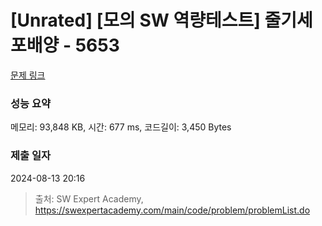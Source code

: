 # [Unrated] [모의 SW 역량테스트] 줄기세포배양 - 5653 

[문제 링크](https://swexpertacademy.com/main/code/problem/problemDetail.do?contestProbId=AWXRJ8EKe48DFAUo) 

### 성능 요약

메모리: 93,848 KB, 시간: 677 ms, 코드길이: 3,450 Bytes

### 제출 일자

2024-08-13 20:16



> 출처: SW Expert Academy, https://swexpertacademy.com/main/code/problem/problemList.do